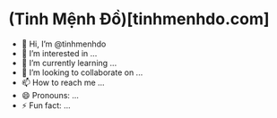 # (Tinh Mệnh Đồ)[tinhmenhdo.com]
- 👋 Hi, I’m @tinhmenhdo
- 👀 I’m interested in ...
- 🌱 I’m currently learning ...
- 💞️ I’m looking to collaborate on ...
- 📫 How to reach me ...
- 😄 Pronouns: ...
- ⚡ Fun fact: ...
